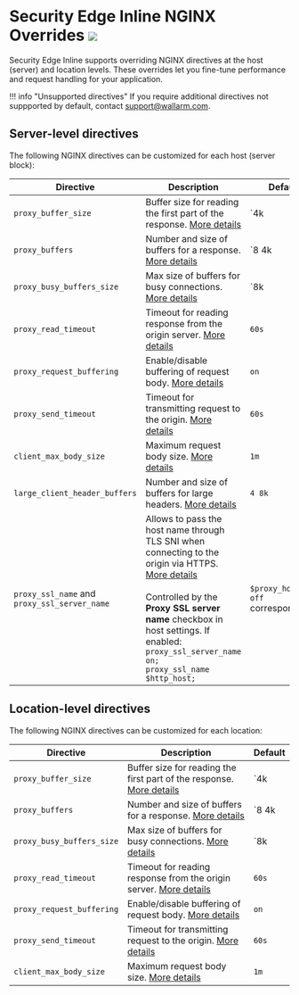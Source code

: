 # Security Edge Inline NGINX Overrides <a href="../../../../about-wallarm/subscription-plans/#security-edge-paid-plan"><img src="../../../../images/security-edge-tag.svg" style="border: none;"></a>

Security Edge Inline supports overriding NGINX directives at the host (server) and location levels. These overrides let you fine-tune performance and request handling for your application.

!!! info "Unsupported directives"
    If you require additional directives not suppported by default, contact support@wallarm.com.

## Server-level directives

The following NGINX directives can be customized for each host (server block):

| Directive | Description | Default |
| --------- | ----------- | ------- |
| `proxy_buffer_size` | Buffer size for reading the first part of the response. [More details](https://nginx.org/en/docs/http/ngx_http_proxy_module.html#proxy_buffer_size) | `4k|8k` |
| `proxy_buffers`| Number and size of buffers for a response. [More details](https://nginx.org/en/docs/http/ngx_http_proxy_module.html#proxy_buffers) | `8 4k|8k` |
| `proxy_busy_buffers_size` | Max size of buffers for busy connections. [More details](https://nginx.org/en/docs/http/ngx_http_proxy_module.html#proxy_busy_buffers_size) | `8k|16k` |
| `proxy_read_timeout` | Timeout for reading response from the origin server. [More details](https://nginx.org/en/docs/http/ngx_http_proxy_module.html#proxy_read_timeout) | `60s` |
| `proxy_request_buffering` | Enable/disable buffering of request body. [More details](https://nginx.org/en/docs/http/ngx_http_proxy_module.html#proxy_request_buffering) | `on` |
| `proxy_send_timeout` | Timeout for transmitting request to the origin. [More details](https://nginx.org/en/docs/http/ngx_http_proxy_module.html#proxy_send_timeout) | `60s` |
| `client_max_body_size` | Maximum request body size. [More details](https://nginx.org/en/docs/http/ngx_http_core_module.html#client_max_body_size) | `1m` |
| `large_client_header_buffers` | Number and size of buffers for large headers. [More details](https://nginx.org/en/docs/http/ngx_http_core_module.html#large_client_header_buffers) | `4 8k` |
| `proxy_ssl_name` and `proxy_ssl_server_name` | Allows to pass the host name through TLS SNI when connecting to the origin via HTTPS. [More details](https://nginx.org/en/docs/http/ngx_http_proxy_module.html#proxy_ssl_name)<br><br>Controlled by the **Proxy SSL server name** checkbox in host settings. If enabled:<br>`proxy_ssl_server_name on;`<br>`proxy_ssl_name $http_host;` | `$proxy_host` and `off` correspondingly |

## Location-level directives

The following NGINX directives can be customized for each location:

| Directive | Description | Default |
| --------- | ----------- | ------- |
| `proxy_buffer_size` | Buffer size for reading the first part of the response. [More details](https://nginx.org/en/docs/http/ngx_http_proxy_module.html#proxy_buffer_size) | `4k|8k` |
| `proxy_buffers`| Number and size of buffers for a response. [More details](https://nginx.org/en/docs/http/ngx_http_proxy_module.html#proxy_buffers) | `8 4k|8k` |
| `proxy_busy_buffers_size` | Max size of buffers for busy connections. [More details](https://nginx.org/en/docs/http/ngx_http_proxy_module.html#proxy_busy_buffers_size) | `8k|16k` |
| `proxy_read_timeout` | Timeout for reading response from the origin server. [More details](https://nginx.org/en/docs/http/ngx_http_proxy_module.html#proxy_read_timeout) | `60s` |
| `proxy_request_buffering` | Enable/disable buffering of request body. [More details](https://nginx.org/en/docs/http/ngx_http_proxy_module.html#proxy_request_buffering) | `on` |
| `proxy_send_timeout` | Timeout for transmitting request to the origin. [More details](https://nginx.org/en/docs/http/ngx_http_proxy_module.html#proxy_send_timeout) | `60s` |
| `client_max_body_size` | Maximum request body size. [More details](https://nginx.org/en/docs/http/ngx_http_core_module.html#client_max_body_size) | `1m` |
